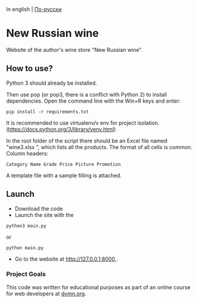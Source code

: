 In english | [По-русски](../README.md)

# New Russian wine

Website of the author's wine store "New Russian wine".

## How to use?
Python 3 should already be installed.

Then use pop (or pop3, there is a conflict with Python 2) to install dependencies.
Open the command line with the Win+R keys and enter:
```command line
pip install -r requirements.txt
```
It is recommended to use virtualenv/v env for project isolation.
(https://docs.python.org/3/library/venv.html)

In the root folder of the script there should be an Excel file named "wine3.xlsx ",
which lists all the products.
The format of all cells is common. Column headers:
```
Category Name Grade Price Picture Promotion
```
A template file with a sample filling is attached.


## Launch

- Download the code
- Launch the site with the 
```commandline
python3 main.py
```
or
```
python main.py
```
- Go to the website at [http://127.0.0.1:8000 ](http://127.0.0.1:8000 ).


### Project Goals
This code was written for educational purposes as part of an online course for web developers at [dvmn.org](https://dvmn.org/).
